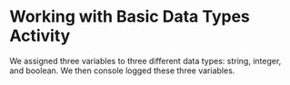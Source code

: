 # Working with Basic Data Types Activity
We assigned three variables to three different data types: string, integer, and boolean.  We then console logged these three variables.